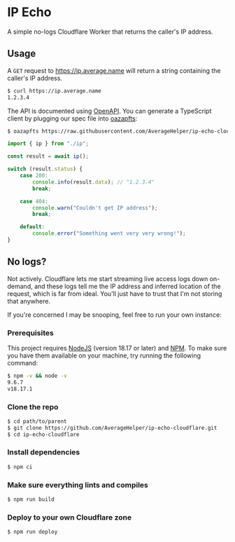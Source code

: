 # IP Echo

A simple no-logs Cloudflare Worker that returns the caller's IP address.

## Usage

A `GET` request to <https://ip.average.name> will return a string containing the caller's IP address.

```sh
$ curl https://ip.average.name
1.2.3.4
```

The API is documented using [OpenAPI](https://petstore.swagger.io/?url=https://raw.githubusercontent.com/AverageHelper/ip-echo-cloudflare/main/openapi.yaml). You can generate a TypeScript client by plugging our spec file into [oazapfts](https://www.npmjs.com/package/oazapfts):

```sh
$ oazapfts https://raw.githubusercontent.com/AverageHelper/ip-echo-cloudflare/main/openapi.yaml ./ip.ts
```

```ts
import { ip } from "./ip";

const result = await ip();

switch (result.status) {
	case 200:
		console.info(result.data); // "1.2.3.4"
		break;

	case 404:
		console.warn("Couldn't get IP address");
		break;

	default:
		console.error("Something went very very wrong!");
}
```

## No logs?

Not actively. Cloudflare lets me start streaming live access logs down on-demand, and these logs tell me the IP address and inferred location of the request, which is far from ideal. You'll just have to trust that I'm not storing that anywhere.

If you're concerned I may be snooping, feel free to run your own instance:

### Prerequisites

This project requires [NodeJS](https://nodejs.org/) (version 18.17 or later) and [NPM](https://npmjs.org/). To make sure you have them available on your machine,
try running the following command:

```sh
$ npm -v && node -v
9.6.7
v18.17.1
```

### Clone the repo

```sh
$ cd path/to/parent
$ git clone https://github.com/AverageHelper/ip-echo-cloudflare.git
$ cd ip-echo-cloudflare
```

### Install dependencies

```sh
$ npm ci
```

### Make sure everything lints and compiles

```sh
$ npm run build
```

### Deploy to your own Cloudflare zone

```sh
$ npm run deploy
```
